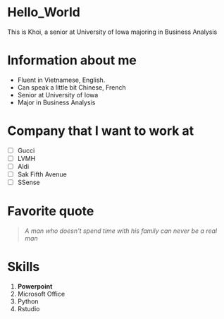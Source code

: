 # Hello_World

This is Khoi, a senior at University of Iowa majoring in Business Analysis

# Information about me
- Fluent in Vietnamese, English.
- Can speak a little bit Chinese, French
- Senior at University of Iowa
- Major in Business Analysis

# Company that I want to work at
- [ ] Gucci
- [ ] LVMH
- [ ] Aldi
- [ ] Sak Fifth Avenue
- [ ] SSense
# Favorite quote
> _A man who doesn't spend time with his family can never be a real man_
# Skills
1. **Powerpoint**
2. Microsoft Office
3. Python
4. Rstudio
